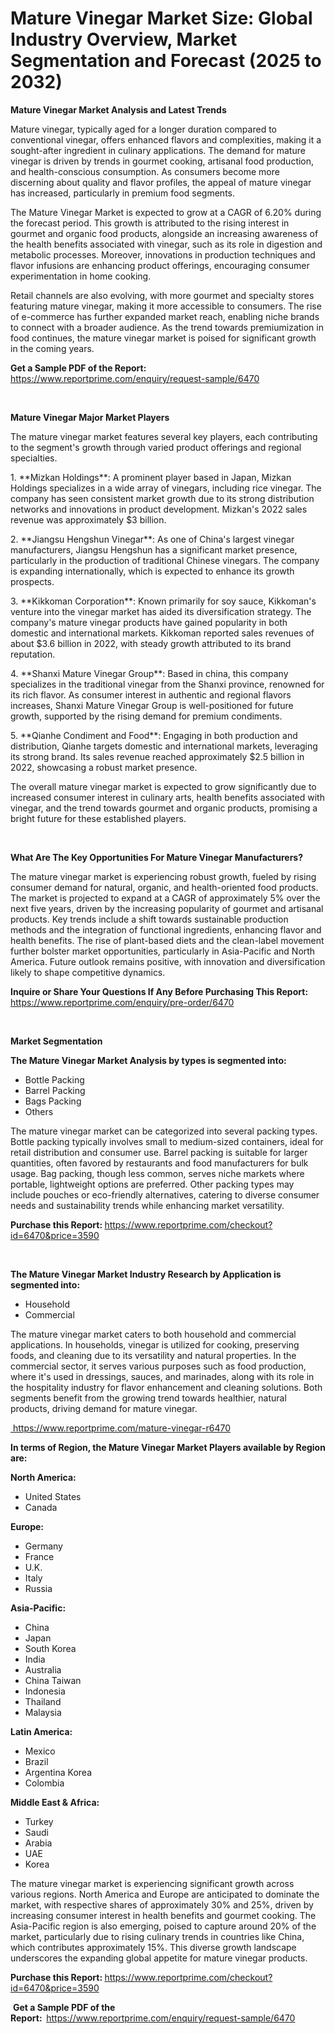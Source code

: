 <p><h1>Mature Vinegar Market Size: Global Industry Overview, Market Segmentation and Forecast (2025 to 2032)</h1></p><p><strong>Mature Vinegar Market Analysis and Latest Trends</strong></p>
<p><p>Mature vinegar, typically aged for a longer duration compared to conventional vinegar, offers enhanced flavors and complexities, making it a sought-after ingredient in culinary applications. The demand for mature vinegar is driven by trends in gourmet cooking, artisanal food production, and health-conscious consumption. As consumers become more discerning about quality and flavor profiles, the appeal of mature vinegar has increased, particularly in premium food segments.</p><p>The Mature Vinegar Market is expected to grow at a CAGR of 6.20% during the forecast period. This growth is attributed to the rising interest in gourmet and organic food products, alongside an increasing awareness of the health benefits associated with vinegar, such as its role in digestion and metabolic processes. Moreover, innovations in production techniques and flavor infusions are enhancing product offerings, encouraging consumer experimentation in home cooking.</p><p>Retail channels are also evolving, with more gourmet and specialty stores featuring mature vinegar, making it more accessible to consumers. The rise of e-commerce has further expanded market reach, enabling niche brands to connect with a broader audience. As the trend towards premiumization in food continues, the mature vinegar market is poised for significant growth in the coming years.</p></p>
<p><strong>Get a Sample PDF of the Report:&nbsp;</strong> <a href="https://www.reportprime.com/enquiry/request-sample/6470?utm_campaign=4465&utm_medium=2&utm_source=Github&utm_content=ia&utm_term=15052025&utm_id=mature-vinegar">https://www.reportprime.com/enquiry/request-sample/6470</a></p>
<p>&nbsp;</p>
<p><strong>Mature Vinegar Major Market Players</strong></p>
<p><p>The mature vinegar market features several key players, each contributing to the segment's growth through varied product offerings and regional specialties. </p><p>1. **Mizkan Holdings**: A prominent player based in Japan, Mizkan Holdings specializes in a wide array of vinegars, including rice vinegar. The company has seen consistent market growth due to its strong distribution networks and innovations in product development. Mizkan's 2022 sales revenue was approximately $3 billion.</p><p>2. **Jiangsu Hengshun Vinegar**: As one of China's largest vinegar manufacturers, Jiangsu Hengshun has a significant market presence, particularly in the production of traditional Chinese vinegars. The company is expanding internationally, which is expected to enhance its growth prospects. </p><p>3. **Kikkoman Corporation**: Known primarily for soy sauce, Kikkoman's venture into the vinegar market has aided its diversification strategy. The company's mature vinegar products have gained popularity in both domestic and international markets. Kikkoman reported sales revenues of about $3.6 billion in 2022, with steady growth attributed to its brand reputation.</p><p>4. **Shanxi Mature Vinegar Group**: Based in china, this company specializes in the traditional vinegar from the Shanxi province, renowned for its rich flavor. As consumer interest in authentic and regional flavors increases, Shanxi Mature Vinegar Group is well-positioned for future growth, supported by the rising demand for premium condiments.</p><p>5. **Qianhe Condiment and Food**: Engaging in both production and distribution, Qianhe targets domestic and international markets, leveraging its strong brand. Its sales revenue reached approximately $2.5 billion in 2022, showcasing a robust market presence.</p><p>The overall mature vinegar market is expected to grow significantly due to increased consumer interest in culinary arts, health benefits associated with vinegar, and the trend towards gourmet and organic products, promising a bright future for these established players.</p></p>
<p>&nbsp;</p>
<p><strong>What Are The Key Opportunities For Mature Vinegar Manufacturers?</strong></p>
<p><p>The mature vinegar market is experiencing robust growth, fueled by rising consumer demand for natural, organic, and health-oriented food products. The market is projected to expand at a CAGR of approximately 5% over the next five years, driven by the increasing popularity of gourmet and artisanal products. Key trends include a shift towards sustainable production methods and the integration of functional ingredients, enhancing flavor and health benefits. The rise of plant-based diets and the clean-label movement further bolster market opportunities, particularly in Asia-Pacific and North America. Future outlook remains positive, with innovation and diversification likely to shape competitive dynamics.</p></p>
<p><strong>Inquire or Share Your Questions If Any Before Purchasing This Report:</strong> <a href="https://www.reportprime.com/enquiry/pre-order/6470?utm_campaign=4465&utm_medium=2&utm_source=Github&utm_content=ia&utm_term=15052025&utm_id=mature-vinegar">https://www.reportprime.com/enquiry/pre-order/6470</a></p>
<p>&nbsp;</p>
<p><strong>Market Segmentation</strong></p>
<p><strong>The Mature Vinegar Market Analysis by types is segmented into:</strong></p>
<p><ul><li>Bottle Packing</li><li>Barrel Packing</li><li>Bags Packing</li><li>Others</li></ul></p>
<p><p>The mature vinegar market can be categorized into several packing types. Bottle packing typically involves small to medium-sized containers, ideal for retail distribution and consumer use. Barrel packing is suitable for larger quantities, often favored by restaurants and food manufacturers for bulk usage. Bag packing, though less common, serves niche markets where portable, lightweight options are preferred. Other packing types may include pouches or eco-friendly alternatives, catering to diverse consumer needs and sustainability trends while enhancing market versatility.</p></p>
<p><strong>Purchase this Report:&nbsp;</strong><a href="https://www.reportprime.com/checkout?id=6470&price=3590&utm_campaign=4465&utm_medium=2&utm_source=Github&utm_content=ia&utm_term=15052025&utm_id=mature-vinegar">https://www.reportprime.com/checkout?id=6470&price=3590</a></p>
<p>&nbsp;</p>
<p><strong>The Mature Vinegar Market Industry Research by Application is segmented into:</strong></p>
<p><ul><li>Household</li><li>Commercial</li></ul></p>
<p><p>The mature vinegar market caters to both household and commercial applications. In households, vinegar is utilized for cooking, preserving foods, and cleaning due to its versatility and natural properties. In the commercial sector, it serves various purposes such as food production, where it's used in dressings, sauces, and marinades, along with its role in the hospitality industry for flavor enhancement and cleaning solutions. Both segments benefit from the growing trend towards healthier, natural products, driving demand for mature vinegar.</p></p>
<p><a href="https://www.reportprime.com/mature-vinegar-r6470?utm_campaign=4465&utm_medium=2&utm_source=Github&utm_content=ia&utm_term=15052025&utm_id=mature-vinegar">&nbsp;https://www.reportprime.com/mature-vinegar-r6470</a></p>
<p><strong>In terms of Region, the Mature Vinegar Market Players available by Region are:</strong></p>
<p>
    <p> <strong> North America: </strong>
        <ul>
            <li>United States</li>
            <li>Canada</li>
        </ul>
        </p> 
    <p> <strong> Europe: </strong>
        <ul>
            <li>Germany</li>
            <li>France</li>
            <li>U.K.</li>
            <li>Italy</li>
            <li>Russia</li>
        </ul>
        </p> 
    <p> <strong> Asia-Pacific: </strong>
        <ul>
            <li>China</li>
            <li>Japan</li>
            <li>South Korea</li>
            <li>India</li>
            <li>Australia</li>
            <li>China Taiwan</li>
            <li>Indonesia</li>
            <li>Thailand</li>
            <li>Malaysia</li>
        </ul>
        </p> 
    <p> <strong> Latin America: </strong>
        <ul>
            <li>Mexico</li>
            <li>Brazil</li>
            <li>Argentina Korea</li>
            <li>Colombia</li>
        </ul>
        </p> 
    <p> <strong> Middle East & Africa: </strong>
        <ul>
            <li>Turkey</li>
            <li>Saudi</li>
            <li>Arabia</li>
            <li>UAE</li>
            <li>Korea</li>
        </ul>
    </p>
    </p>
<p><p>The mature vinegar market is experiencing significant growth across various regions. North America and Europe are anticipated to dominate the market, with respective shares of approximately 30% and 25%, driven by increasing consumer interest in health benefits and gourmet cooking. The Asia-Pacific region is also emerging, poised to capture around 20% of the market, particularly due to rising culinary trends in countries like China, which contributes approximately 15%. This diverse growth landscape underscores the expanding global appetite for mature vinegar products.</p></p>
<p><strong>Purchase this Report: </strong><a href="https://www.reportprime.com/checkout?id=6470&price=3590&utm_campaign=4465&utm_medium=2&utm_source=Github&utm_content=ia&utm_term=15052025&utm_id=mature-vinegar">https://www.reportprime.com/checkout?id=6470&price=3590</a></p>
<p>&nbsp;<strong>Get a Sample PDF of the Report:&nbsp;&nbsp;</strong><a href="https://www.reportprime.com/enquiry/request-sample/6470?utm_campaign=4465&utm_medium=2&utm_source=Github&utm_content=ia&utm_term=15052025&utm_id=mature-vinegar">https://www.reportprime.com/enquiry/request-sample/6470</a></p>
<p><strong></strong></p>
<p><p></p><p></p><p></p></p>